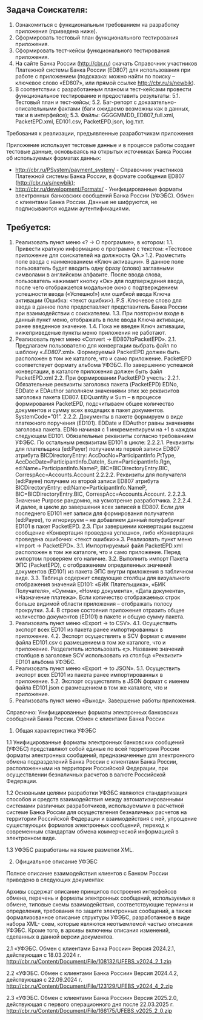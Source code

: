 ## Задача Соискателя:

1.	Ознакомиться с функциональным требованием на разработку приложения (приведена ниже).
2.	Сформировать тестовый план функционального тестирования приложения.
3.	Сформировать тест-кейсы функционального тестирования приложения.
4.	На сайте Банка России (http://cbr.ru) скачать Справочник участников Платежной системы Банка России (ED807) для использования
 при работе с приложением (подсказка: можно найти по поиску – ключевое слово «ED807», или прямой ссылке http://cbr.ru/s/newbik).
5.	В соответствии с разработанным планом и тест-кейсами провести функциональное тестирование и предоставить результаты:
5.1.	Тестовый план и тест-кейсы;
5.2.	Баг-репорт с доказательно-описательными фактами (баги ожидаемо возможны как в данных, так и в интерфейсе);
5.3.	Файлы: GGGGMMDD_ED807_full.xml, PacketEPD.xml, ED101.csv, PacketEPD.json, log.тхт.

Требования к реализации, предъявленные разработчикам приложения

Приложение использует тестовые данные и в процессе работы создает тестовые данные, основываясь на открытых источниках Банка России об используемых форматах данных:
- http://cbr.ru/PSystem/payment_system/ - Справочник участников Платежной системы Банка России, в формате сообщения ED807 (http://cbr.ru/s/newbik);
- http://cbr.ru/development/Formats/ - Унифицированные форматы электронных банковских сообщений Банка России (УФЭБС). Обмен с клиентами Банка России.
Данные не шифруются, не подписываются кодами аутентификациями.

## Требуется:
1.	Реализовать пункт меню «? -> О программе», в котором:
1.1.	Привести краткую информацию о программе с текстом: «Тестовое приложение для соискателей на должность QA.»
1.2.	Разместить поле ввода с наименованием «Ключ активации». В данное поле пользователь будет вводить одну фразу (слово) заглавными символами в английском алфавите. После ввода слова, пользователь нажимает кнопку «Ок» для подтверждения ввода, после чего отображается модальное окно с подтверждением успешности ввода («Успешно!») или ошибкой ввода Ключа активации (Ошибка: <текст ошибки>).
P.S .Ключевое слово для ввода в данное поле предоставляет представитель Банка России при взаимодействии с соискателем.
1.3.	При повторном входе в данный пункт меню, отображать в поле ввода Ключа активации, ранее введенное значение.
1.4.	Пока не введен Ключ активации, нижеприведеные пункты меню приложения не работают.
2.	Реализовать пункт меню «Сonvert -> ED807toPacketEPD».
2.1.	Предлагаем пользователю для конвертации выбрать файл по шаблону «*.ED807*.xml». Формируемый PacketEPD должен быть расположен в том же каталоге, что и само приложение. PacketEPD соответствует формату альбома УФЭБС. По завершению успешной конвертации, в каталоге приложения должен быть файл PacketEPD.xml
2.2.	При формировании PacketEPD учесть:
2.2.1.	Обязательные реквизиты заголовка пакета (PacketEPD) EDNo, EDDate и EDAuthor заполняем значениями этих же реквизитов заголовка пакета ED807. EDQuantity и Sum – в процессе формирования PacketEPD, подсчитываем общее количество документов и сумму всех входящих в пакет документов. SystemCode=”01”.
2.2.2.	Документы в пакете формируем в виде платежного поручения (ED101). EDDate и EDAuthor равны значениям заголовка пакета. EDNo начиная с 1 инкрементируем на +1 в каждом следующем ED101. Обязательные реквизиты согласно требованиям УФЭБС. По остальным реквизитам ED101 в цикле:
2.2.2.1.	Реквизиты для плательщика (ed:Payer) получаем из первой записи ED807 атрибута BICDirectoryEntry: AccDocNo=ParticipantInfo.PtType, AccDocDate=ParticipantInfo.DateIn, Sum=ParticipantInfo.Rgn, ed:Name=ParticipantInfo.NameP, BIC=BICDirectoryEntry.BIC, CorrespAcc=Accounts.Account
2.2.2.2.	Реквизиты для получателя (ed:Payee) получаем из второй записи ED807 атрибута BICDirectoryEntry: ed:Name=ParticipantInfo.NameP, BIC=BICDirectoryEntry.BIC, CorrespAcc=Accounts.Account.
2.2.2.3.	Значение Purpose рандомно, на усмотрение разработчика.
2.2.2.4.	И далее, в цикле до завершения всех записей в ED807. Если для последнего ED101 нет записи для формирования получателя (ed:Payee), то игнорируем – не добавляем данный полуфабрикат ED101 в пакет PacketEPD.
2.3.	При завершении конвертации выдаем сообщение «Конвертация проведена успешно», либо «Конвертация проведена ошибочно: <текст ошибки>».3.	Реализовать пункт меню «Import -> PacketEPD».
3.1.	Импортируемый файл PacketEPD.xml расположен в том же каталоге, что и само приложение. Перед импортом проверяем его наличие.
3.2.	Выполнить импорт Пакета ЭПС (PacketEPD), с отображением определенных значений документов (ED101) из пакета ЭПС внутри приложения в табличном виде.
3.3.	Таблица содержит следующие столбцы для визуального отображения значений ED101: «БИК Плательщика», «БИК Получателя», «Сумма», «Номер документа», «Дата документа», «Назначение платежа». Если количество отображаемых строк больше видимой области приложения – отображать полосу прокрутки.
3.4.	В строке состояния приложения отразить общее количество документов (ED101) в пакете и общую сумму пакета.
4.	Реализовать пункт меню «Export -> to CSV».
4.1.	Осуществить экспорт всех ED101 из пакета ранее импортированных в приложение.
4.2.	Экспорт осуществлять в SCV формат с именем файла ED101.csv с размещением в том же каталоге, что и приложение. Разделитель использовать «;». Название значений столбцов в заголовке SCV использовать из столбца «Реквизит» ED101 альбома УФЭБС.
5.	Реализовать пункт меню «Export -> to JSON».
5.1.	Осуществить экспорт всех ED101 из пакета ранее импортированных в приложение.
5.2.	Экспорт осуществлять в JSON формат с именем файла ED101.json с размещением в том же каталоге, что и приложение.
6.	Реализовать пункт меню «Выход». Завершение работы приложения.


Справочно: Унифицированные форматы электронных банковских сообщений Банка России. Обмен с клиентами Банка России

1. Общая характеристика УФЭБС

1.1 Унифицированные форматы электронных банковских сообщений (УФЭБС) представляют собой единые по всей территории России форматы электронных сообщений, предназначенные для электронного обмена подразделений Банка России с клиентами Банка России, расположенными на территории Российской Федерации, при осуществлении безналичных расчетов в валюте Российской Федерации.

1.2 Основными целями разработки УФЭБС являются стандартизация способов и средств взаимодействия между автоматизированными системами различных разработчиков, используемыми в расчетной системе Банка России для осуществления безналичных расчетов на территории Российской Федерации и взаимодействия с ней, упрощение существующих форматов электронных сообщений, переход к современным стандартам обмена коммерческой информацией в электронном виде.

1.3 УФЭБС разработаны на языке разметки XML.

2. Официальное описание УФЭБС

Полное описание взаимодействия клиентов с Банком России приведено в следующих документах:

Архивы содержат описание принципов построения интерфейсов обмена, перечень и форматы электронных сообщений, используемых в обмене, типовые схемы взаимодействия, соответствующие термины и определения, требования по защите электронных сообщений, а также формализованное описание структуры УФЭБС, разработанное в виде набора XML- схем, которые являются неотъемлемой частью описания УФЭБС. Кроме того, в архивы включены описания изменений, сделанных в данной версии документов.


2.1 «УФЭБС. Обмен с клиентами Банка России»
Версия 2024.2.1, действующая с 18.03.2024 г.
http://cbr.ru/Content/Document/File/108132/UFEBS_v2024_2_1.zip


2.2 «УФЭБС. Обмен с клиентами Банка России»
Версия 2024.4.2, действующая с 22.09.2024 г.
http://cbr.ru/Content/Document/File/123129/UFEBS_v2024_4_2.zip


2.3 «УФЭБС. Обмен с клиентами Банка России»
Версия 2025.2.0, действующая с первого операционного дня после 22.03.2025 г.
http://cbr.ru/Content/Document/File/166175/UFEBS_v2025_2_0.zip




